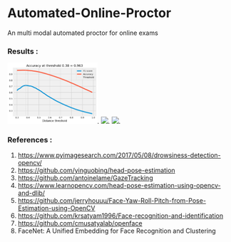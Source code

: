 # Automated-Online-Proctor
An multi modal automated proctor for online exams 



### Results :

<img src="./media/download (1).png" width="40%">.
<img src="./Wine-Classifier-master/media/download (2).png" width="40%">.
<img src="./Wine-Classifier-master/media/download (3).png" width="40%">.


### References :
1) https://www.pyimagesearch.com/2017/05/08/drowsiness-detection-opencv/
2) https://github.com/yinguobing/head-pose-estimation
3) https://github.com/antoinelame/GazeTracking
4) https://www.learnopencv.com/head-pose-estimation-using-opencv-and-dlib/
5) https://github.com/jerryhouuu/Face-Yaw-Roll-Pitch-from-Pose-Estimation-using-OpenCV
6) https://github.com/krsatyam1996/Face-recognition-and-identification
7) https://github.com/cmusatyalab/openface
8) FaceNet: A Unified Embedding for Face Recognition and Clustering
